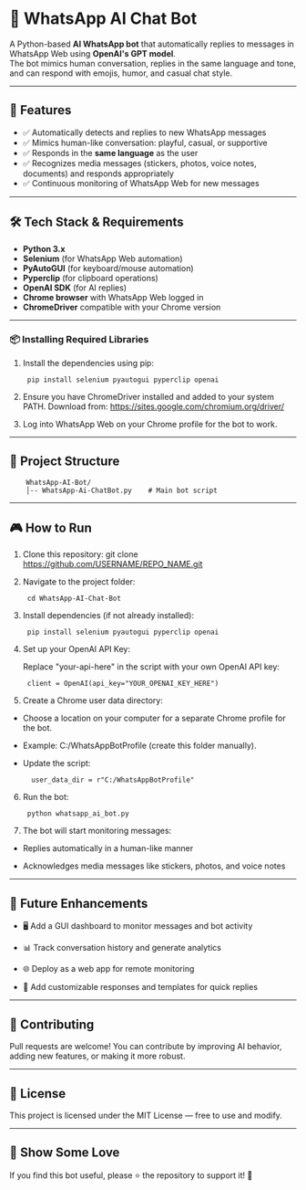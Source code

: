 # 🤖 WhatsApp AI Chat Bot

A Python-based **AI WhatsApp bot** that automatically replies to messages in WhatsApp Web using **OpenAI's GPT model**.  
The bot mimics human conversation, replies in the same language and tone, and can respond with emojis, humor, and casual chat style.

------------------------------------------------------------------------

## 🚀 Features

- ✅ Automatically detects and replies to new WhatsApp messages  
- ✅ Mimics human-like conversation: playful, casual, or supportive  
- ✅ Responds in the **same language** as the user  
- ✅ Recognizes media messages (stickers, photos, voice notes, documents) and responds appropriately  
- ✅ Continuous monitoring of WhatsApp Web for new messages  

------------------------------------------------------------------------

## 🛠️ Tech Stack & Requirements

- **Python 3.x**  
- **Selenium** (for WhatsApp Web automation)  
- **PyAutoGUI** (for keyboard/mouse automation)  
- **Pyperclip** (for clipboard operations)  
- **OpenAI SDK** (for AI replies)  
- **Chrome browser** with WhatsApp Web logged in  
- **ChromeDriver** compatible with your Chrome version  

------------------------------------------------------------------------

### 📦 Installing Required Libraries

1. Install the dependencies using pip:

        pip install selenium pyautogui pyperclip openai

2. Ensure you have ChromeDriver installed and added to your system PATH.
        Download from: https://sites.google.com/chromium.org/driver/

3. Log into WhatsApp Web on your Chrome profile for the bot to work.

------------------------------------------------------------------------

## 📂 Project Structure

        WhatsApp-AI-Bot/
        │-- WhatsApp-Ai-ChatBot.py    # Main bot script

------------------------------------------------------------------------

## 🎮 How to Run

1. Clone this repository:
        git clone https://github.com/USERNAME/REPO_NAME.git

2. Navigate to the project folder:

        cd WhatsApp-AI-Chat-Bot

3. Install dependencies (if not already installed):

        pip install selenium pyautogui pyperclip openai

4. Set up your OpenAI API Key:

    Replace "your-api-here" in the script with your own OpenAI API key:

        client = OpenAI(api_key="YOUR_OPENAI_KEY_HERE")

5. Create a Chrome user data directory:

- Choose a location on your computer for a separate Chrome profile for the bot.

- Example: C:/WhatsAppBotProfile (create this folder manually).

- Update the script:

        user_data_dir = r"C:/WhatsAppBotProfile"

6. Run the bot:

        python whatsapp_ai_bot.py

7. The bot will start monitoring messages:

- Replies automatically in a human-like manner

- Acknowledges media messages like stickers, photos, and voice notes

------------------------------------------------------------------------

## 🔮 Future Enhancements

- 🖥️ Add a GUI dashboard to monitor messages and bot activity

- 📊 Track conversation history and generate analytics

- 🌐 Deploy as a web app for remote monitoring

- 🔔 Add customizable responses and templates for quick replies

------------------------------------------------------------------------

## 🤝 Contributing

Pull requests are welcome! You can contribute by improving AI behavior, adding new features, or making it more robust.

------------------------------------------------------------------------

## 📜 License

This project is licensed under the MIT License — free to use and modify.

------------------------------------------------------------------------

## 🌟 Show Some Love

If you find this bot useful, please ⭐ the repository to support it! 🚀